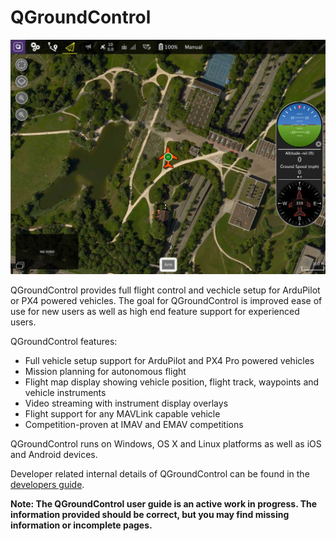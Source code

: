 # QGroundControl

![](QuickStart/ConnectedVehicle.jpg)

QGroundControl provides full flight control and vechicle setup for ArduPilot or PX4 powered vehicles. The goal for QGroundControl is improved ease of use for new users as well as high end feature support for experienced users.

QGroundControl features:
- Full vehicle setup support for ArduPilot and PX4 Pro powered vehicles
- Mission planning for autonomous flight
- Flight map display showing vehicle position, flight track, waypoints and vehicle instruments
- Video streaming with instrument display overlays
- Flight support for any MAVLink capable vehicle
- Competition-proven at IMAV and EMAV competitions

QGroundControl runs on Windows, OS X and Linux platforms as well as iOS and Android devices.

Developer related internal details of QGroundControl can be found in the [developers guide](https://donlakeflyer.gitbooks.io/qgroundcontrol-developers-guide/content/).

**Note: The QGroundControl user guide is an active work in progress. The information provided should be correct, but you may find missing information or incomplete pages.**